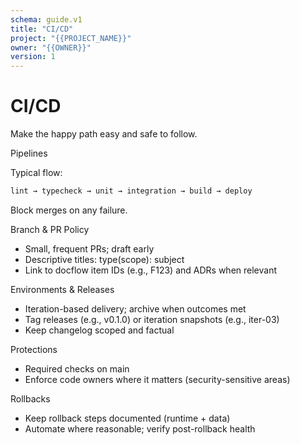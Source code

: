 ```yaml
---
schema: guide.v1
title: "CI/CD"
project: "{{PROJECT_NAME}}"
owner: "{{OWNER}}"
version: 1
---
```


# CI/CD

Make the happy path easy and safe to follow.

Pipelines

Typical flow:
```txt
lint → typecheck → unit → integration → build → deploy
```

Block merges on any failure.

Branch & PR Policy
- Small, frequent PRs; draft early
- Descriptive titles: type(scope): subject
- Link to docflow item IDs (e.g., F123) and ADRs when relevant

Environments & Releases
- Iteration-based delivery; archive when outcomes met
- Tag releases (e.g., v0.1.0) or iteration snapshots (e.g., iter-03)
- Keep changelog scoped and factual

Protections
- Required checks on main
- Enforce code owners where it matters (security-sensitive areas)

Rollbacks
- Keep rollback steps documented (runtime + data)
- Automate where reasonable; verify post-rollback health
